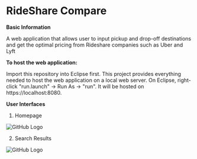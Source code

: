 # RideShare Compare

**Basic Information**

A web application that allows user to input pickup and drop-off destinations and get the optimal pricing from Rideshare companies such as Uber and Lyft

**To host the web application:**

Import this repository into Eclipse first. This project provides everything needed to host the web application on a local web server.
On Eclipse, right-click "run.launch" -> Run As -> "run". It will be hosted on https://localhost:8080.

**User Interfaces**

1. Homepage

![GitHub Logo](https://i.ibb.co/g4w6rCD/img-0772-orig.png)  

2. Search Results

![GitHub Logo](https://i.ibb.co/pfBRP8w/57427406-315302539162270-2390352215953899520-n-orig.png ) 
